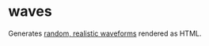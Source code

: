 # waves

Generates [random, realistic waveforms](http://antorant.github.io/waves) rendered as HTML.
